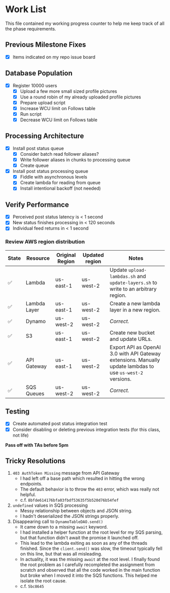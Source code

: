 # Work List

This file contained my working progress counter to help me keep track of all the phase requirements.

## Previous Milestone Fixes

- [x] Items indicated on my repo issue board

## Database Population

- [x] Register 10000 users
  - [x] Upload a few more small sized profile pictures
  - [x] Use a round robin of my already uploaded profile pictures
  - [x] Prepare upload script
  - [x] Increase WCU limit on Follows table
  - [x] Run script
  - [x] Decrease WCU limit on Follows table

## Processing Architecture

- [x] Install post status queue
  - [x] Consider batch read follower aliases?
  - [x] Write follower aliases in chunks to processing queue
  - [x] Create queue
- [x] Install post status processing queue
  - [x] Fiddle with asynchronous levels
  - [x] Create lambda for reading from queue
  - [x] Install intentional backoff (not needed)

## Verify Performance

- [x] Perceived post status latency is < 1 second
- [x] New status finishes processing in < 120 seconds
- [x] Individual feed returns in < 1 second

### Review AWS region distribution

| State | Resource | Original Region | Updated region | Notes |
| -- | -------------  | -------- | ---------- | -----
| ✅ | Lambda         | us-east-1 | us-west-2 | Update `upload-lambdas.sh` and `update-layers.sh` to write to an arbitrary region. |
| ✅ | Lambda Layer   | us-east-1 | us-west-2 | Create a new lambda layer in a new region. |
| ✅ | Dynamo         | us-west-2 | us-west-2 | _Correct._ |
| ✅ | S3             | us-east-1 | us-west-2 | Create new bucket and update URLs. |
| ✅ | API Gateway    | us-east-1 | us-west-2 | Export API as OpenAI 3.0 with API Gateway extensions. Manually update lambdas to use `us-west-2` versions. |
| ✅ | SQS Queues     | us-west-2 | us-west-2 | _Correct._ |

## Testing

- [x] Create automated post status integration test
- [x] Consider disabling or deleting previous integration tests (for this class, not life)

**Pass off with TAs before 5pm**

## Tricky Resolutions

1. `403 AuthToken Missing` message from API Gateway
    - I had left off a base path which resulted in hitting the wrong endpoints.
    - The default behavior is to throw the `403` error, which was really not helpful.
    - c.f. `8bfde614176bfa03fbdf53635f5b520d76b54fef`
2. `undefined` values in SQS processing
    - Messy relationship between objects and JSON string.
    - I hadn't deserialized the JSON strings properly.
3. Disappearing call to `DynamoTableDAO.send()`
    - It came down to a missing `await` keyword.
    - I had installed a helper function at the root level for my SQS parsing,
      but that function didn't await the promise it launched off.
    - This lead to the lambda exiting as soon as any of the threads finished.
      Since the `client.send()` was slow, the timeout typically fell on this line,
      but that was all misleading.
    - In actuality, it was the missing `await` at the root level.
      I finally found the root problem as I carefully recompleted the assignment
      from scratch and observed that all the code worked in the main function
      but broke when I moved it into the SQS functions. This helped me isolate
      the root cause.
    - c.f. `5bc8645`
